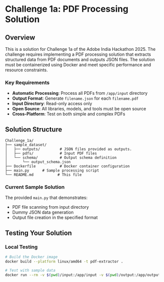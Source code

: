 # Challenge 1a: PDF Processing Solution

## Overview
This is a solution for Challenge 1a of the Adobe India Hackathon 2025. The challenge requires implementing a PDF processing solution that extracts structured data from PDF documents and outputs JSON files. The solution must be containerized using Docker and meet specific performance and resource constraints.

### Key Requirements
- **Automatic Processing**: Process all PDFs from `/app/input` directory
- **Output Format**: Generate `filename.json` for each `filename.pdf`
- **Input Directory**: Read-only access only
- **Open Source**: All libraries, models, and tools must be open source
- **Cross-Platform**: Test on both simple and complex PDFs

## Solution Structure
```
Challenge_1a/
├── sample_dataset/
│   ├── outputs/         # JSON files provided as outputs.
│   ├── pdfs/            # Input PDF files
│   └── schema/          # Output schema definition
│       └── output_schema.json
├── Dockerfile           # Docker container configuration
├── main.py      # Sample processing script
└── README.md           # This file
```

### Current Sample Solution
The provided `main.py` that demonstrates:
- PDF file scanning from input directory
- Dummy JSON data generation
- Output file creation in the specified format


## Testing Your Solution

### Local Testing
```bash
# Build the Docker image
docker build --platform linux/amd64 -t pdf-extractor .

# Test with sample data
docker run --rm -v $(pwd)/input:/app/input -v $(pwd)/output:/app/output --network none pdf-extractor
```
